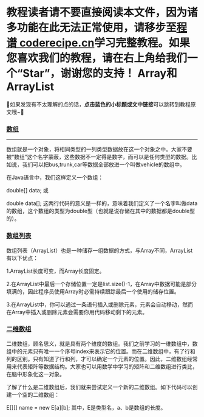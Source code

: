 <notice>教程读者请不要直接阅读本文件，因为诸多功能在此无法正常使用，请移步至[程谱 coderecipe.cn](https://coderecipe.cn/learn/6)学习完整教程。如果您喜欢我们的教程，请在右上角给我们一个“Star”，谢谢您的支持！</notice>
Array和ArrayList
======

🌟如果发现有不太理解的点的话，**点击蓝色的小标题或文中链接**可以跳转到教程原文哦~🌟

### [数组](https://coderecipe.cn/learn/4/0)
------

数组就是一个对象，将相同类型的一列类型数据放在这一个对象之中。大家不要被“数组”这个名字蒙蔽，这些数据不一定得是数字，而可以是任何类型的数据。比如说，我们可以把bus,trunk,car等数据全部放进一个叫做vehicle的数组中。

在Java语言中，我们这样定义一个数组：


double[] data;
或

double data[];
这两行代码的意义是一样的，意味着我们定义了一个名字叫做data的数组，这个数组的类型为double型（也就是说存储在其中的数据都是double型的）。





### [数组列表](https://coderecipe.cn/learn/4/1)
数组列表（ArrayList）也是一种储存一组数据的方式，与Array不同，ArrayList有以下优点：

1.ArrayList长度可变，而Array长度固定。

2.在ArrayList中最后一个存储位置一定是list.size()-1，在Array中数据可能是部分填满的，因此程序员使用Array时必需持续跟踪最后一个使用的储存位置。

3.在ArrayList中，你可以通过一条语句插入或删除元素，元素会自动移动，然而在Array中插入或删除元素会需要你用代码移动剩下的元素。



### [二维数组](https://coderecipe.cn/learn/4/3)
二维数组，顾名思义，就是具有两个维度的数组。我们之前学习的一维数组中，数组中的元素只有唯一一个序号index来表示它的位置。而在二维数组中，有了行和列的区别。只有知道了行和列，才可以确定一个元素的位置。因此，二维数组经常用来代表矩阵等数据结构。大家也可以用数学中学习的矩阵和二维数组进行类比，在脑中形象化这一对象。

了解了什么是二维数组后，我们就来尝试定义一个新的二维数组。如下代码可以创建一个空的二维数组：

E[][] name = new E[a][b];
其中，E是类型名，a、b是数组的长度。

